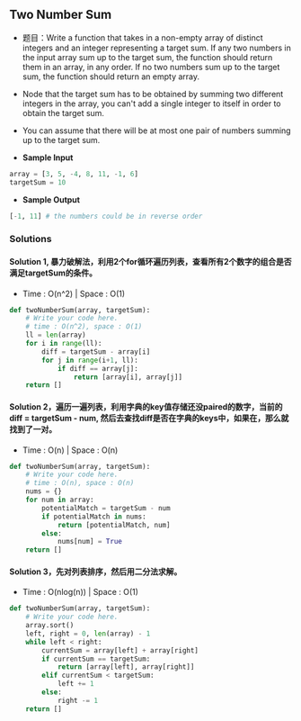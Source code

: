 ## Two Number Sum
- 题目：Write a function that takes in a non-empty array of distinct integers and an integer representing a target sum. If any 
two numbers in the input array sum up to the target sum, the function should return them in an array, in any order. If no two
numbers sum up to the target sum, the function should return an empty array.

- Node that the target sum has to be obtained by summing two different integers in the array, you can't add a single integer to 
itself in order to obtain the target sum.
- You can assume that there will be at most one pair of numbers summing up to the target sum.

- **Sample Input**
```python
array = [3, 5, -4, 8, 11, -1, 6]
targetSum = 10
```
- **Sample Output**
```python
[-1, 11] # the numbers could be in reverse order
```

### Solutions
#### Solution 1, 暴力破解法，利用2个for循环遍历列表，查看所有2个数字的组合是否满足targetSum的条件。
- Time : O(n^2) | Space : O(1)
```python
def twoNumberSum(array, targetSum):
    # Write your code here.
	# time : O(n^2), space : O(1)
	ll = len(array)
	for i in range(ll):
		diff = targetSum - array[i]
		for j in range(i+1, ll):
			if diff == array[j]:
				return [array[i], array[j]]
	return []
```

#### Solution 2，遍历一遍列表，利用字典的key值存储还没paired的数字，当前的diff = targetSum - num, 然后去查找diff是否在字典的keys中，如果在，那么就找到了一对。
- Time : O(n) | Space : O(n)
```python
def twoNumberSum(array, targetSum):
    # Write your code here.
	# time : O(n), space : O(n)
    nums = {}
	for num in array:
		potentialMatch = targetSum - num
		if potentialMatch in nums:
			return [potentialMatch, num]
		else:
			nums[num] = True
	return []
````

#### Solution 3，先对列表排序，然后用二分法求解。
- Time : O(nlog(n)) | Space : O(1)
```python
def twoNumberSum(array, targetSum):
    # Write your code here.
    array.sort()
	left, right = 0, len(array) - 1
	while left < right:
		currentSum = array[left] + array[right]
		if currentSum == targetSum:
			return [array[left], array[right]]
		elif currentSum < targetSum:
			left += 1
		else:
			right -= 1
	return []
````
